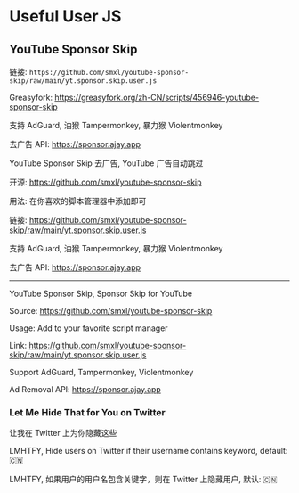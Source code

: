 # Useful User JS

## YouTube Sponsor Skip

链接: ```https://github.com/smxl/youtube-sponsor-skip/raw/main/yt.sponsor.skip.user.js```

Greasyfork: https://greasyfork.org/zh-CN/scripts/456946-youtube-sponsor-skip

支持 AdGuard, 油猴 Tampermonkey, 暴力猴 Violentmonkey

去广告 API: https://sponsor.ajay.app

YouTube Sponsor Skip 去广告, YouTube 广告自动跳过

开源: https://github.com/smxl/youtube-sponsor-skip

用法: 在你喜欢的脚本管理器中添加即可

链接: https://github.com/smxl/youtube-sponsor-skip/raw/main/yt.sponsor.skip.user.js

支持 AdGuard, 油猴 Tampermonkey, 暴力猴 Violentmonkey

去广告 API: https://sponsor.ajay.app

---

YouTube Sponsor Skip, Sponsor Skip for YouTube

Source: https://github.com/smxl/youtube-sponsor-skip

Usage: Add to your favorite script manager

Link: https://github.com/smxl/youtube-sponsor-skip/raw/main/yt.sponsor.skip.user.js

Support AdGuard, Tampermonkey, Violentmonkey

Ad Removal API: https://sponsor.ajay.app

### Let Me Hide That for You on Twitter

让我在 Twitter 上为你隐藏这些

LMHTFY, Hide users on Twitter if their username contains keyword, default: 🇨🇳

LMHTFY, 如果用户的用户名包含关键字，则在 Twitter 上隐藏用户, 默认: 🇨🇳
